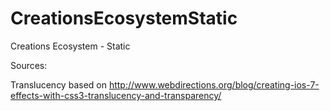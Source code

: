 # CreationsEcosystemStatic
Creations Ecosystem - Static


Sources:

Translucency based on http://www.webdirections.org/blog/creating-ios-7-effects-with-css3-translucency-and-transparency/

